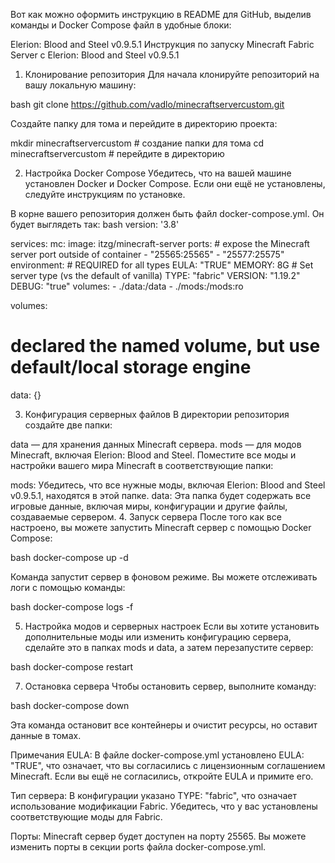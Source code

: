 Вот как можно оформить инструкцию в README для GitHub, выделив команды и Docker Compose файл в удобные блоки:

Elerion: Blood and Steel v0.9.5.1
Инструкция по запуску Minecraft Fabric Server с Elerion: Blood and Steel v0.9.5.1
1. Клонирование репозитория
Для начала клонируйте репозиторий на вашу локальную машину:

bash
git clone https://github.com/vadlo/minecraftservercustom.git


Создайте папку для тома и перейдите в директорию проекта:

mkdir minecraftservercustom  # создание папки для тома
cd minecraftservercustom     # перейдите в директорию

2. Настройка Docker Compose
Убедитесь, что на вашей машине установлен Docker и Docker Compose. Если они ещё не установлены, следуйте инструкциям по установке.

В корне вашего репозитория должен быть файл docker-compose.yml. Он будет выглядеть так:
bash
version: '3.8'

services:
  mc:
    image: itzg/minecraft-server
    ports:
      # expose the Minecraft server port outside of container
      - "25565:25565"
      - "25577:25575"
    environment:
      # REQUIRED for all types
      EULA: "TRUE"
      MEMORY: 8G
      # Set server type (vs the default of vanilla)
      TYPE: "fabric"
      VERSION: "1.19.2"
      DEBUG: "true"
    volumes:
      - ./data:/data
      - ./mods:/mods:ro

volumes:
  # declared the named volume, but use default/local storage engine
  data: {}

3. Конфигурация серверных файлов
В директории репозитория создайте две папки:

data — для хранения данных Minecraft сервера.
mods — для модов Minecraft, включая Elerion: Blood and Steel.
Поместите все моды и настройки вашего мира Minecraft в соответствующие папки:

mods: Убедитесь, что все нужные моды, включая Elerion: Blood and Steel v0.9.5.1, находятся в этой папке.
data: Эта папка будет содержать все игровые данные, включая миры, конфигурации и другие файлы, создаваемые сервером.
4. Запуск сервера
После того как все настроено, вы можете запустить Minecraft сервер с помощью Docker Compose:

bash
docker-compose up -d


Команда запустит сервер в фоновом режиме. Вы можете отслеживать логи с помощью команды:

bash
docker-compose logs -f


5. Настройка модов и серверных настроек
Если вы хотите установить дополнительные моды или изменить конфигурацию сервера, сделайте это в папках mods и data, а затем перезапустите сервер:

bash
docker-compose restart


7. Остановка сервера
Чтобы остановить сервер, выполните команду:

bash
docker-compose down


Эта команда остановит все контейнеры и очистит ресурсы, но оставит данные в томах.

Примечания
EULA: В файле docker-compose.yml установлено EULA: "TRUE", что означает, что вы согласились с лицензионным соглашением Minecraft. Если вы ещё не согласились, откройте EULA и примите его.

Тип сервера: В конфигурации указано TYPE: "fabric", что означает использование модификации Fabric. Убедитесь, что у вас установлены соответствующие моды для Fabric.

Порты: Minecraft сервер будет доступен на порту 25565. Вы можете изменить порты в секции ports файла docker-compose.yml.


